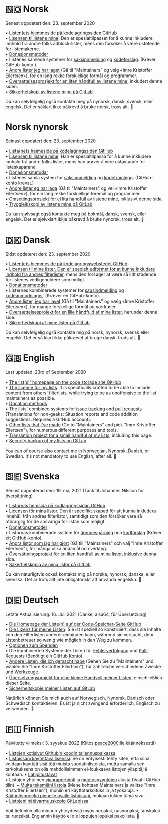 # 🇳🇴 Norsk

Senest oppdatert den: 23. september 2020

• [Listen(e)s hjemmeside på kodelagringssiden GitHub](https://github.com/DandelionSprout/adfilt/blob/master/.github/README.md) <br>
• [Lisensen til listene mine](https://github.com/DandelionSprout/adfilt/blob/master/LICENSE.md). Den er spesialtilpasset for å kunne inkludere innhold fra andre folks adblock-lister, mens den forsøker å være ustøtende for listemakerne.<br>
• [Donasjonsmetoder](https://sproutsluckycorner.wordpress.com/2017/11/14/my-work-and-contact-resume/#donations) <br>
• Listenes samlede systemer for [saksinnmelding](https://github.com/DandelionSprout/adfilt/issues) og [kodeforslag](https://github.com/DandelionSprout/adfilt/pulls). (Krever GitHub-konto.) <br>
• [Andre lister jeg har laget](https://filterlists.com/) (Gå til "Maintainers" og velg «Imre Kristoffer Eilertsen»), for en lang rekke forskjellige formål og programmer. <br>
• [Oversettelsesprosjekt for en liten håndfull av listene mine](https://crwd.in/dandelion-sprout-nordic-filter), inkludert denne siden. <br>
• [Sikkerhetskopi av listene mine på GitLab](https://gitlab.com/DandelionSprout/adfilt) <br>

Du kan selvfølgelig også kontakte meg på nynorsk, dansk, svensk, eller engelsk. Det er såklart ikke påkrevd å bruke norsk, tross alt. 🙂 <br>

# Norsk nynorsk

Seinast oppdatert den: 23. september 2020

• [Lista(ne)s heimeside på kodelagringssiden GitHub](https://github.com/DandelionSprout/adfilt/blob/master/.github/README.md) <br>
• [Lisensen til listane mine](https://github.com/DandelionSprout/adfilt/blob/master/LICENSE.md). Han er spesialtilpassa for å kunne inkludere innhald frå andre folks lister, mens han prøver å vere ustøytande for listeskaparane.<br>
• [Donasjonsmetodar](https://sproutsluckycorner.wordpress.com/2017/11/14/my-work-and-contact-resume/#donations) <br>
• Listenes samla system for [saksinnmelding](https://github.com/DandelionSprout/adfilt/issues) og [kodeframlegg](https://github.com/DandelionSprout/adfilt/pulls). (GitHub-konto krevst.) <br>
• [Andre listar eg har laga](https://filterlists.com/) (Gå til "Maintainers" og vel «Imre Kristoffer Eilertsen»), for ein lang rekke forskjellige føremål og programmer. <br>
• [Omsetjingsprosjekt for ei lita handfull av listene mine](https://crwd.in/dandelion-sprout-nordic-filter), inklusivt denne sida. <br>
• [Tryggleikskopi av listene mine på GitLab](https://gitlab.com/DandelionSprout/adfilt) <br>

Du kan sjølvsagt også kontakte meg på bokmål, dansk, svensk, eller engelsk. Det er sjølvklart ikkje påkravd å bruke nynorsk, tross alt. 🙂 <br>

# 🇩🇰 Dansk

Sidst opdateret den: 23. september 2020

• [Listen(e)s hjemmeside på kodelagringswebstedet GitHub](https://github.com/DandelionSprout/adfilt/blob/master/.github/README.md) <br>
• [Licensen til mine lister. Den er specielt udformet for at kunne inkludere indhold fra andres filterlister](https://github.com/DandelionSprout/adfilt/blob/master/LICENSE.md), mens den forsøger at være så lidt stødende for listenes vedligeholdere som muligt. <br>
• [Donationsmetoder](https://sproutsluckycorner.wordpress.com/2017/11/14/my-work-and-contact-resume/#donations) <br>
• Listernes kombinerede systemer for [sagsindmelding](https://github.com/DandelionSprout/adfilt/issues) og [kodeanmodninger](https://github.com/DandelionSprout/adfilt/pulls). (Kræver en GitHub-konto). <br>
• [Andre lister, jeg har lavet](https://filterlists.com/) (Gå til "Maintainers" og vælg «Imre Kristoffer Eilertsen»), for mange forskellige formål og værktøjer. <br>
• [Oversættelsesprojekt for en lille håndfuld af mine lister](https://crwd.in/dandelion-sprout-nordic-filter), herunder denne side. <br>
• [Sikkerhedskopi af mine lister på GitLab](https://gitlab.com/DandelionSprout/adfilt) <br>

Du kan selvfølgelig også kontakte mig på norsk, nynorsk, svensk eller engelsk. Det er så klart ikke påkrævet at bruge dansk, trods alt. 🙂 <br>

# 🇬🇧 English

Last updated: 23rd of September 2020

• [The list(s)' homepage on the code storage site GitHub](https://github.com/DandelionSprout/adfilt/blob/master/.github/README.md) <br>
• [The licence for my lists](https://github.com/DandelionSprout/adfilt/blob/master/LICENSE.md). It is specifically crafted to be able to include content from others' filterlists, while trying to be as unoffensive to the list maintainers as possible.<br>
• [Donation methods](https://sproutsluckycorner.wordpress.com/2017/11/14/my-work-and-contact-resume/#donations) <br>
• The lists' combined systems for [issue tracking](https://github.com/DandelionSprout/adfilt/issues) and [pull requests](https://github.com/DandelionSprout/adfilt/pulls) (Translations for non-geeks: Situation reports and code addition suggestions. Requires a GitHub account). <br>
• [Other lists that I've made](https://filterlists.com/) (Go to "Maintainers" and pick "Imre Kristoffer Eilertsen"), for numerous different purposes and tools. <br>
• [Translation project for a small handful of my lists](https://crwd.in/dandelion-sprout-nordic-filter), including this page. <br>
• [Security backup of my lists on GitLab](https://gitlab.com/DandelionSprout/adfilt) <br>

You can of course also contact me in Norwegian, Nynorsk, Danish, or Swedish. It's not mandatory to use English, after all. 🙂 <br>

# 🇸🇪 Svenska

Senast uppdaterad den: 19. maj 2021 (Tack til Johannes Nilsson for översättning)

• [Listornas hemsida på kodlagringssidan GitHub](https://github.com/DandelionSprout/adfilt/blob/master/.github/README.md) <br>
• [Licensen för mina listor](https://github.com/DandelionSprout/adfilt/blob/master/LICENSE.md). Den är specifikt skapad för att kunna inkludera innehåll från andras filterlistor, samtidigt som den försöker vara så oförarglig för de ansvariga för listan som möjligt. <br>
• [Donationsmetoder](https://sproutsluckycorner.wordpress.com/2017/11/14/my-work-and-contact-resume/#donations) <br>
• Listornas kombinerade system för [ärendespårning](https://github.com/DandelionSprout/adfilt/issues) och [kodförslag](https://github.com/DandelionSprout/adfilt/pulls) (Kräver ett GitHub-konto). <br>
• [Andra listor som jag har gjort](https://filterlists.com/) (Gå till "Maintainers" och välj "Imre Kristoffer Eilertsen"), för många olika ändamål och verktyg. <br>
• [Översättningsprojekt för en liten handfull av mina listor](https://crwd.in/dandelion-sprout-nordic-filter), inklusive denna sida. <br>
• [Säkerhetskopia av mina listor på GitLab](https://gitlab.com/DandelionSprout/adfilt) <br>

Du kan naturligtvis också kontakta mig på norska, nynorsk, danska, eller svenska. Det är trots allt inte obligatoriskt att använda engelska. 🙂 <br>

# 🇩🇪 Deutsch

Letzte Aktualisierung: 16. Juli 2021 (Danke, alsa64, für Übersetzung)

• [Die Homepage der Liste(n) auf der Code-Speicher-Seite GitHub](https://github.com/DandelionSprout/adfilt/blob/master/.github/README.md) <br>
• [Die Lizenz für meine Listen](https://github.com/DandelionSprout/adfilt/blob/master/LICENSE.md). Sie ist speziell so konstruiert, dass sie Inhalte von den Filterlisten anderer einbinden kann, während sie versucht, dem Listenbetreuer so wenig wie möglich in den Weg zu kommen. <br>
• [Optionen zum Spenden](https://sproutsluckycorner.wordpress.com/2017/11/14/my-work-and-contact-resume/#donations) <br>
• Die kombinierten Systeme der Listen für [Fehlerverfolgung](https://github.com/DandelionSprout/adfilt/issues) und [Pull-Requests](https://github.com/DandelionSprout/adfilt/pulls) (Benötigt ein GitHub Konto). <br>
• [Andere Listen, die ich gemacht habe](https://filterlists.com/) (Gehen Sie zu "Maintainers" und wählen Sie "Imre Kristoffer Eilertsen"), für zahlreiche verschiedene Zwecke und Werkzeuge. <br>
• [Übersetzungsprojekt für eine kleine Handvoll meiner Listen](https://crwd.in/dandelion-sprout-nordic-filter), einschließlich dieser Seite. <br>
• [Sicherheitskopie meiner Listen auf GitLab](https://gitlab.com/DandelionSprout/adfilt) <br>

Natürlich können Sie mich auch auf Norwegisch, Nynorsk, Dänisch oder Schwedisch kontaktieren. Es ist ja nicht zwingend erforderlich, Englisch zu verwenden. 🙂 <br>

# 🇫🇮 Finnish

Päivitetty viimeksi: 3. syyskuu 2022 (Kiitos [peace2000](https://www.github.com/peace2000):lle käännöksestä)

• [Listojen kotisivut Githubin koodin tallennuspaikassa](https://github.com/DandelionSprout/adfilt/blob/master/.github/README.md) <br>
• [Listoissani käytettävä lisenssi](https://github.com/DandelionSprout/adfilt/blob/master/LICENSE.md). Se on erityisesti tehty siten, että siinä voidaan käyttää sisältöä muista suodatinlistoista, mutta samalla sen tarkoituksena on olla mahdollisimman ei-loukkaava listojen ylläpitäjiä kohtaan.
• [Lahjoitustavat](https://sproutsluckycorner.wordpress.com/2017/11/14/my-work-and-contact-resume/#donations) <br>
• Listojen yhteinen [vianraportointi](https://github.com/DandelionSprout/adfilt/issues) ja [muutospyyntöjen](https://github.com/DandelionSprout/adfilt/pulls) alusta (Vaatii GitHub-tilin).
• [Muita tekemiäni listoja](https://filterlists.com/) (Mene kohtaan Maintainers ja valitse "Imre Kristoffer Eilertsen"), moniin eri käyttötarkoituksiin ja työkaluja.
• [Käännösprojekti pienelle osalle listoistani](https://crwd.in/dandelion-sprout-nordic-filter), mukaan lukien tämä sivu. <br>
• [Listojeni hätävarmuuskopio GitLabissa](https://gitlab.com/DandelionSprout/adfilt) <br>

Voit tietenkin olla minuun yhteydessä myös norjaksi, uusnorjaksi, tanskaksi tai ruotsiksi. Englannin käyttö ei ole loppujen lopuksi pakollista. 🙂 <br>
